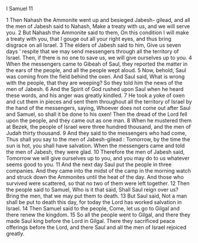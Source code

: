 I Samuel 11

1	Then Nahash the Ammonite went up and besieged Jabesh- gilead, and all the men of Jabesh said to Nahash, Make a treaty with us, and we will serve you.
2	But Nahash the Ammonite said to them, On this condition I will make a treaty with you, that I gouge out all your right eyes, and thus bring disgrace on all Israel.
3	The elders of Jabesh said to him, Give us seven days ’ respite that we may send messengers through all the territory of Israel. Then, if there is no one to save us, we will give ourselves up to you.
4	When the messengers came to Gibeah of Saul, they reported the matter in the ears of the people, and all the people wept aloud.
5	Now, behold, Saul was coming from the field behind the oxen. And Saul said, What is wrong with the people, that they are weeping? So they told him the news of the men of Jabesh.
6	And the Spirit of God rushed upon Saul when he heard these words, and his anger was greatly kindled.
7	He took a yoke of oxen and cut them in pieces and sent them throughout all the territory of Israel by the hand of the messengers, saying, Whoever does not come out after Saul and Samuel, so shall it be done to his oxen! Then the dread of the Lord fell upon the people, and they came out as one man.
8	When he mustered them at Bezek, the people of Israel were three hundred thousand, and the men of Judah thirty thousand.
9	And they said to the messengers who had come, Thus shall you say to the men of Jabesh-gilead : Tomorrow, by the time the sun is hot, you shall have salvation. When the messengers came and told the men of Jabesh, they were glad.
10	Therefore the men of Jabesh said, Tomorrow we will give ourselves up to you, and you may do to us whatever seems good to you.
11	And the next day Saul put the people in three companies. And they came into the midst of the camp in the morning watch and struck down the Ammonites until the heat of the day. And those who survived were scattered, so that no two of them were left together.
12	Then the people said to Samuel, Who is it that said, Shall Saul reign over us? Bring the men, that we may put them to death.
13	But Saul said, Not a man shall be put to death this day, for today the Lord has worked salvation in Israel.
14	Then Samuel said to the people, Come, let us go to Gilgal and there renew the kingdom.
15	So all the people went to Gilgal, and there they made Saul king before the Lord in Gilgal. There they sacrificed peace offerings before the Lord, and there Saul and all the men of Israel rejoiced greatly.

